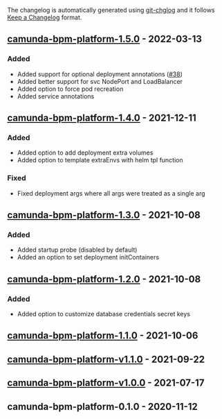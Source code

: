The changelog is automatically generated using [git-chglog](https://github.com/git-chglog/git-chglog) and it follows [Keep a Changelog](https://keepachangelog.com) format.

<a name="camunda-bpm-platform-1.5.0"></a>
## [camunda-bpm-platform-1.5.0] - 2022-03-13
### Added
- Added support for optional deployment annotations ([#38](https://github.com/camunda-community-hub/camunda-helm/issues/38))
- Added better support for svc NodePort and LoadBalancer
- Added option to force pod recreation
- Added service annotations

<a name="camunda-bpm-platform-1.4.0"></a>
## [camunda-bpm-platform-1.4.0] - 2021-12-11
### Added
- Added option to add deployment extra volumes
- Added option to template extraEnvs with helm tpl function
### Fixed
- Fixed deployment args where all args were treated as a single arg

<a name="camunda-bpm-platform-1.3.0"></a>
## [camunda-bpm-platform-1.3.0] - 2021-10-08
### Added
- Added startup probe (disabled by default)
- Added an option to set deployment initContainers

<a name="camunda-bpm-platform-1.2.0"></a>
## [camunda-bpm-platform-1.2.0] - 2021-10-08
### Added
- Added option to customize database credentials secret keys

<a name="camunda-bpm-platform-1.1.0"></a>
## [camunda-bpm-platform-1.1.0] - 2021-10-06

<a name="camunda-bpm-platform-v1.1.0"></a>
## [camunda-bpm-platform-v1.1.0] - 2021-09-22

<a name="camunda-bpm-platform-v1.0.0"></a>
## [camunda-bpm-platform-v1.0.0] - 2021-07-17

<a name="camunda-bpm-platform-0.1.0"></a>
## camunda-bpm-platform-0.1.0 - 2020-11-12

[camunda-bpm-platform-1.5.0]: https://github.com/camunda-community-hub/camunda-helm/compare/camunda-bpm-platform-1.4.0...camunda-bpm-platform-1.5.0
[camunda-bpm-platform-1.4.0]: https://github.com/camunda-community-hub/camunda-helm/compare/camunda-bpm-platform-1.3.0...camunda-bpm-platform-1.4.0
[camunda-bpm-platform-1.3.0]: https://github.com/camunda-community-hub/camunda-helm/compare/camunda-bpm-platform-1.2.0...camunda-bpm-platform-1.3.0
[camunda-bpm-platform-1.2.0]: https://github.com/camunda-community-hub/camunda-helm/compare/camunda-bpm-platform-1.1.0...camunda-bpm-platform-1.2.0
[camunda-bpm-platform-1.1.0]: https://github.com/camunda-community-hub/camunda-helm/compare/camunda-bpm-platform-v1.1.0...camunda-bpm-platform-1.1.0
[camunda-bpm-platform-v1.1.0]: https://github.com/camunda-community-hub/camunda-helm/compare/camunda-bpm-platform-v1.0.0...camunda-bpm-platform-v1.1.0
[camunda-bpm-platform-v1.0.0]: https://github.com/camunda-community-hub/camunda-helm/compare/camunda-bpm-platform-0.1.0...camunda-bpm-platform-v1.0.0
